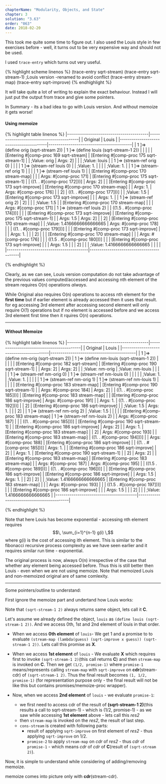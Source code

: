 ```yaml
---
chapterName: "Modularity, Objects, and State"
chapter: 3
solution: "3.63"
order: "063"
date: 2018-02-20 
---
```


This took me quite some time to figure out. I also used the Louis style in few exercises before - well, it turns out to be very expensive way and should not be used.

I used `trace-entry` which turns out very useful.

{% highlight scheme linenos %}
(trace-entry sqrt-stream)
(trace-entry sqrt-stream-1) ;Louis version -renamed to avoid conflict 
(trace-entry stream-map)
(trace-entry sqrt-improve)
{% endhighlight %}

It will take quite a lot of writing to explain the exact behaviour. Instead I will just put the output from trace and give some pointers.

In Summary - its a bad idea to go with Louis version. And without memoize it gets worse!

#### Using memoize
		
{% highlight table linenos %}
|-----------------------------------------|------------------------------------------|
| Original                                | Louis                                    |
|-----------------------------------------|------------------------------------------|
| 1 ]=> (define orig (sqrt-stream 2))     | 1 ]=> (define louis (sqrt-stream-1 2))   |
|                                         |                                          |
| [Entering #[comp-proc 169 sqrt-stream]  | [Entering #[comp-proc 175 sqrt-stream-1] |
| ;Value: orig                            | Args: 2]                                 |
|                                         | ;Value: louis                            |
| 1 ]=> (stream-ref orig 0)               |                                          |
|                                         | 1 ]=> (stream-ref louis 0)               |
| ;Value: 1.                              |                                          |
|                                         | ;Value: 1.                               |
| 1 ]=> (stream-ref orig 1)               |                                          |
|                                         | 1 ]=> (stream-ref louis 1)               |
| [Entering #[comp-proc 170 stream-map]   |                                          |
| Args: #[comp-proc 171]                  | [Entering #[comp-proc 175 sqrt-stream-1] |
| ((1. . #[comp-proc 172]))]              | Args: 2]                                 |
| [Entering #[comp-proc 173 sqrt-improve] | [Entering #[comp-proc 170 stream-map]    |
| Args: 1.                                | Args: #[comp-proc 176]                   |
| 2]                                      | ((1. . #[comp-proc 177]))]               |
| ;Value: 1.5                             | [Entering #[comp-proc 173 sqrt-improve]  |
|                                         | Args: 1.                                 |
| 1 ]=> (stream-ref orig 2)               | 2]                                       |
|                                         | ;Value: 1.5                              |
| [Entering #[comp-proc 170 stream-map]   |                                          |
| Args: #[comp-proc 171]                  | 1 ]=> (stream-ref louis 2)               |
| ((1.5 . #[comp-proc 174]))]             |                                          |
| [Entering #[comp-proc 173 sqrt-improve] | [Entering #[comp-proc 175 sqrt-stream-1] |
| Args: 1.5                               | Args: 2]                                 |
| 2]                                      | [Entering #[comp-proc 170 stream-map]    |
| ;Value: 1.4166666666666665              | Args: #[comp-proc 178]                   |
|                                         | ((1. . #[comp-proc 179]))]               |
|                                         | [Entering #[comp-proc 173 sqrt-improve]  |
|                                         | Args: 1.                                 |
|                                         | 2]                                       |
|                                         | [Entering #[comp-proc 170 stream-map]    |
|                                         | Args: #[comp-proc 176]                   |
|                                         | ((1.5 . #[comp-proc 180]))]              |
|                                         | [Entering #[comp-proc 173 sqrt-improve]  |
|                                         | Args: 1.5                                |
|                                         | 2]                                       |
|                                         | ;Value: 1.4166666666666665               |
|                                         |                                          |
|-----------------------------------------|------------------------------------------|

{% endhighlight %}

Clearly, as we can see, Louis version computation do not take advantage of the previous values computed/accessed and accessing nth element of the stream requires O(n) operations *always*. 

While Original also requires O(n) operations to access nth element for the **first time** but if earlier element is already accessed then it uses that result. for eg accessing 3rd element after accessing second element will only require O(1) operations but if no element is accessed before and we access 3rd element first time then it rquires O(n) operations.

------

#### Without Memoize

{% highlight table linenos %}
|-----------------------------------------|-------------------------------------------|
| Original                                | Louis                                     |
|-----------------------------------------|-------------------------------------------|
| 1 ]=> (define nm-orig (sqrt-stream 2))  | 1 ]=> (define nm-louis (sqrt-stream-1 2)) |
|                                         |                                           |
| [Entering #[comp-proc 182 sqrt-stream]  | [Entering #[comp-proc 190 sqrt-stream-1]  |
| Args: 2]                                | Args: 2]                                  |
| ;Value: nm-orig                         | ;Value: nm-louis                          |
|                                         |                                           |
| 1 ]=> (stream-ref nm-orig 0)            | 1 ]=> (stream-ref nm-louis 0)             |
|                                         |                                           |
| ;Value: 1.                              | ;Value: 1.                                |
|                                         |                                           |
| 1 ]=> (stream-ref nm-orig 1)            | 1 ]=> (stream-ref nm-louis 1)             |
|                                         |                                           |
| [Entering #[comp-proc 183 stream-map]   | [Entering #[comp-proc 190 sqrt-stream-1]  |
| Args: #[comp-proc 184]                  | Args: 2]                                  |
| ((1. . #[comp-proc 185]))]              | [Entering #[comp-proc 183 stream-map]     |
| [Entering #[comp-proc 186 sqrt-improve] | Args: #[comp-proc 191]                    |
| Args: 1.                                | ((1. . #[comp-proc 192]))]                |
| 2]                                      | [Entering #[comp-proc 186 sqrt-improve]   |
| ;Value: 1.5                             | Args: 1.                                  |
|                                         | 2]                                        |
| 1 ]=> (stream-ref nm-orig 2)            | ;Value: 1.5                               |
|                                         |                                           |
| [Entering #[comp-proc 183 stream-map]   | 1 ]=> (stream-ref nm-louis 2)             |
| Args: #[comp-proc 187]                  |                                           |
| ((1. . #[comp-proc 185]))]              | [Entering #[comp-proc 190 sqrt-stream-1]  |
| [Entering #[comp-proc 186 sqrt-improve] | Args: 2]                                  |
| Args: 1.                                | [Entering #[comp-proc 183 stream-map]     |
| 2]                                      | Args: #[comp-proc 193]                    |
| [Entering #[comp-proc 183 stream-map]   | ((1. . #[comp-proc 194]))]                |
| Args: #[comp-proc 188]                  | [Entering #[comp-proc 186 sqrt-improve]   |
| ((1. . #[comp-proc 185]))]              | Args: 1.                                  |
| [Entering #[comp-proc 186 sqrt-improve] | 2]                                        |
| Args: 1.                                | [Entering #[comp-proc 190 sqrt-stream-1]  |
| 2]                                      | Args: 2]                                  |
| [Entering #[comp-proc 183 stream-map]   | [Entering #[comp-proc 183 stream-map]     |
| Args: #[comp-proc 187]                  | Args: #[comp-proc 195]                    |
| ((1.5 . #[comp-proc 189]))]             | ((1. . #[comp-proc 196]))]                |
| [Entering #[comp-proc 186 sqrt-improve] | [Entering #[comp-proc 186 sqrt-improve]   |
| Args: 1.5                               | Args: 1.                                  |
| 2]                                      | 2]                                        |
| ;Value: 1.4166666666666665              | [Entering #[comp-proc 183 stream-map]     |
|                                         | Args: #[comp-proc 193]                    |
|                                         | ((1.5 . #[comp-proc 197]))]               |
|                                         | [Entering #[comp-proc 186 sqrt-improve]   |
|                                         | Args: 1.5                                 |
|                                         | 2]                                        |
|                                         | ;Value: 1.4166666666666665                |
|-----------------------------------------|-------------------------------------------|

{% endhighlight %}

Note that here Louis has become exponential - accessing nth element requires $$\, \sum_{i=1}^{n-1} g(i) \,$$ where g(i) is the cost of accessing ith element. This is similar to the fibonacci recursive process complexity as we have seen earlier and it requires similar run time - exponential.

The original process is now, always O(n) irrespective of the case that whether any element being accessed before. Thus this is still better then Louis - even when we are not using memoize. Note that memoized Louis and non-memoized original are of same comlexity.

------

Some pointers/outline to understand:

First ignore the memoize part and undertand how Louis works:

Note that `(sqrt-stream-1 2)` always returns same object, lets call it **C**.

Let's assume we already defined the object, `louis` as `(define louis (sqrt-stream-1 2))`. And we access 0th, 1st and 2nd element of louis in that order.

- When we access **0th element** of `louis`- We get 1 and a promise to to evaluate `(stream-map (lambda(guess) (sqrt-improve x guess)) (sqrt-stream-1 2))`. Lets call this promise as **X**.

- When we access **1st element** of `louis` - We evaluate **X** which requires first to invoke `(sqrt-stream-1 2)`(this call returns **C**) and then `stream-map` is invoked on **C**. Then we get `(1/2, promise-1)` where `promise-1` means/represents calling `stream-map` with `sqrt-improve` on **cdr**(stream-cdr) of `(sqrt-stream-1 2)`. Thus the final result becomes `(1, 1/2, promise-1)` (for representation purpose only - the final result will not be like this but contains promises/memoize-proc wrapper).

- Now, when we access **2nd element** of `louis` - we evaluate `promise-1`:
	- we first need to access cdr of  the result of **(sqrt-stream-1 2)**(this results a call to sqrt-stream-1) - which is (1/2, promise-1) - as we saw while accessing **1st element** above - lets call this *res2*
	- then `stream-map` is invoked on the *res2*, the result of last step.
	- `cons-stream` is created with following parts:
		- result of applying `sqrt-improve` on first element of *res2* - thus applying `sqrt-improve` on 1/2.
		- `promise-2` to apply `stream-map` on *cdr* of *res2* - thus *cdr* of `promise-1` - which means *cdr* of *cdr* of **C**(result of `(sqrt-stream 2)`).

Now, it is simple to understand while considering of adding/removing memoize.

memoize comes into picture only with **cdr**(stream-cdr).
